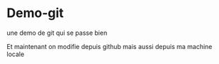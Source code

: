 # Demo-git
une demo de git qui se passe bien 

Et maintenant on modifie depuis github
mais aussi depuis ma machine locale

